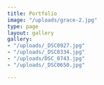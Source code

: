 ```yaml
---
title: Portfolio
image: "/uploads/grace-2.jpg"
type: page
layout: gallery
gallery:
- "/uploads/_DSC0927.jpg"
- "/uploads/_DSC0334.jpg"
- "/uploads/DSC_0743.jpg"
- "/uploads/_DSC0650.jpg"

---
```

